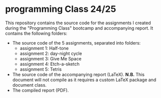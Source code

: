 # programming Class 24/25
This repository contains the source code for the assignments I created during the "Programming Class" bootcamp and accompanying report. 
It contains the following folders:

- The source code of the 5 assignments, separated into folders:
    - assignment 1: Half-tone
    - assignment 2: day-night cycle
    - assignment 3: Give Me Space
    - assignment 4: Etch-a-sketch
    - assignment 5: Tetris
- The source code of the accompanying report (LaTeX). **N.B.** This document will not compile as it requires a custom LaTeX package and document class.
- The compiled report (PDF).